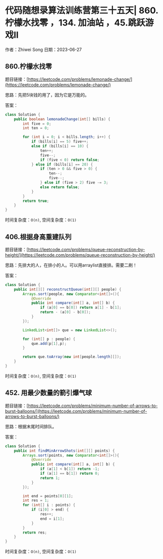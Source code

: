 # 代码随想录算法训练营第三十五天| 860.柠檬水找零 ，134. 加油站 ，45.跳跃游戏II
作者：Zhiwei Song 
日期：2023-06-27

## 860.柠檬水找零
题目链接：[https://leetcode.com/problems/lemonade-change/](https://leetcode.com/problems/lemonade-change/)

思路：先把5块钱的用了，因为它是万能的。

答案：

```java
class Solution {
    public boolean lemonadeChange(int[] bills) {
        int five = 0;
        int ten = 0;

        for (int i = 0; i < bills.length; i++) {
            if (bills[i] == 5) five++;
            else if (bills[i] == 10) {
                ten++;
                five--;
                if (five < 0) return false;
            } else if (bills[i] == 20) {
                if (ten > 0 && five > 0) {
                    ten--;
                    five--;
                } else if (five > 2) five -= 3;
                else return false;
            }
        }
        return true;
    }
}
```

时间复杂度：``O(n)``, 空间复杂度：``O(1)``

## 406.根据身高重建队列
题目链接：[https://leetcode.com/problems/queue-reconstruction-by-height/](https://leetcode.com/problems/queue-reconstruction-by-height/)

思路：先排大的人，在排小的人。可以用arraylist直接排。需要二刷！

答案：

```java
class Solution {
    public int[][] reconstructQueue(int[][] people) {
        Arrays.sort(people, new Comparator<int[]>(){
            @Override
            public int compare(int[] a, int[] b) {
                if (a[0] == b[0]) return a[1] - b[1];
                return - (a[0] - b[0]);
            }
        });

        LinkedList<int[]> que = new LinkedList<>();

        for (int[] p : people) {
            que.add(p[1],p);
        }

        return que.toArray(new int[people.length][]);        
    }
}
```

时间复杂度：``O(n)``, 空间复杂度：``O(1)``

## 452. 用最少数量的箭引爆气球
题目链接：[https://leetcode.com/problems/minimum-number-of-arrows-to-burst-balloons/](https://leetcode.com/problems/minimum-number-of-arrows-to-burst-balloons/)

思路：根据末尾时间排队。

答案：

```java
class Solution {
    public int findMinArrowShots(int[][] points) {
        Arrays.sort(points, new Comparator<int[]>(){
            @Override
            public int compare(int[] a, int[] b) {
                if (a[1] < b[1]) return -1;
                if (a[1] == b[1]) return 0;
                return 1;
            }
        });

        int end = points[0][1];
        int res = 1;
        for (int[] i : points) {
            if (i[0] > end) {
                res++;
                end = i[1];
            }
        }
        return res;
    }
}
```

时间复杂度：``O(n)``, 空间复杂度：``O(1)``

